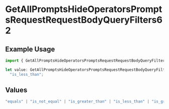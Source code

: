 # GetAllPromptsHideOperatorsPromptsRequestRequestBodyQueryFilters62

## Example Usage

```typescript
import { GetAllPromptsHideOperatorsPromptsRequestRequestBodyQueryFilters62 } from "@orq-ai/node/models/operations";

let value: GetAllPromptsHideOperatorsPromptsRequestRequestBodyQueryFilters62 =
  "is_less_than";
```

## Values

```typescript
"equals" | "is_not_equal" | "is_greater_than" | "is_less_than" | "is_greater_than_or_equal_to" | "is_less_than_or_equal_to" | "is_between" | "is_empty" | "is_not_empty"
```